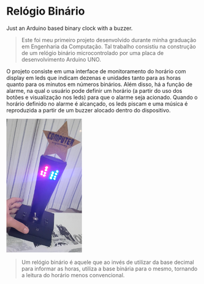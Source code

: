 # Relógio Binário
Just an Arduino based binary clock with a buzzer.

> Este foi meu primeiro projeto desenvolvido durante minha graduação em Engenharia da Computação. Tal trabalho consistiu na construção de um relógio binário microcontrolado por uma placa de desenvolvimento Arduino UNO.

O projeto consiste em uma interface de monitoramento do horário com display em leds que indicam dezenas e unidades tanto para as horas quanto para os minutos em números binários.
Além disso, há a função de alarme, na qual o usuário pode definir um horário (a partir do uso dos botões e visualização nos leds) para que o alarme seja acionado. Quando o horário definido no alarme é alcançado, os leds piscam e uma música é reproduzida a partir de um buzzer alocado dentro do dispositivo.

<img src="projeto-concluido-foto.png" height="350" alt="Projeto finalizado.">

> Um relógio binário é aquele que ao invés de utilizar da base decimal para informar as horas, utiliza a base binária para o mesmo, tornando a leitura do horário menos convencional.
